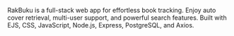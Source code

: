RakBuku is a full-stack web app for effortless book tracking. Enjoy auto cover retrieval, multi-user support, and powerful search features. Built with EJS, CSS, JavaScript, Node.js, Express, PostgreSQL, and Axios.
